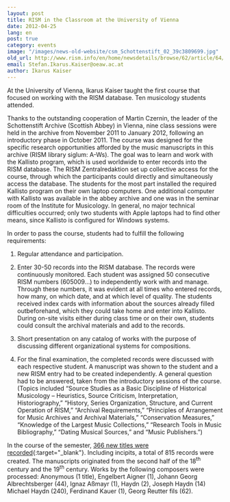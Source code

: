 ```yaml
---
layout: post
title: RISM in the Classroom at the University of Vienna
date: 2012-04-25
lang: en
post: true
category: events
image: "/images/news-old-website/csm_Schottenstift_02_39c3809699.jpg"
old_url: http://www.rism.info/en/home/newsdetails/browse/62/article/64/rism-in-the-classroom-at-the-university-of-vienna.html
email: Stefan.Ikarus.Kaiser@oeaw.ac.at
author: Ikarus Kaiser
---
```


At the University of Vienna, Ikarus Kaiser taught the first course that focused on working with the RISM database. Ten musicology students attended.


Thanks to the outstanding cooperation of Martin Czernin, the leader of the Schottenstift Archive (Scottish Abbey) in Vienna, nine class sessions were held in the archive from November 2011 to January 2012, following an introductory phase in October 2011. The course was designed for the specific research opportunities afforded by the music manuscripts in this archive (RISM library siglum: A-Ws). The goal was to learn and work with the Kallisto program, which is used worldwide to enter records into the RISM database. The RISM Zentralredaktion set up collective access for the course, through which the participants could directly and simultaneously access the database. The students for the most part installed the required Kallisto program on their own laptop computers. One additional computer with Kallisto was available in the abbey archive and one was in the seminar room of the Institute for Musicology. In general, no major technical difficulties occurred; only two students with Apple laptops had to find other means, since Kallisto is configured for Windows systems.


In order to pass the course, students had to fulfill the following requirements:


1. Regular attendance and participation.


2. Enter 30-50 records into the RISM database. The records were continuously monitored. Each student was assigned 50 consecutive RISM numbers (605009...) to independently work with and manage. Through these numbers, it was evident at all times who entered records, how many, on which date, and at which level of quality. The students received index cards with information about the sources already filled outbeforehand, which they could take home and enter into Kallisto. During on-site visits either during class time or on their own, students could consult the archival materials and add to the records.


3. Short presentation on any catalog of works with the purpose of discussing different organizational systems for compositions.


4. For the final examination, the completed records were discussed with each respective student. A manuscript was shown to the student and a new RISM entry had to be created independently. A general question had to be answered, taken from the introductory sessions of the course. (Topics included “Source Studies as a Basic Discipline of Historical Musicology – Heuristics, Source Criticism, Interpretation, Historiography,” “History, Series Organization, Structure, and Current Operation of RISM,” “Archival Requirements,” “Principles of Arrangement for Music Archives and Archival Materials,” “Conservation Measures,” “Knowledge of the Largest Music Collections,” “Research Tools in Music Bibliography,” “Dating Musical Sources,” and “Music Publishers.”)


In the course of the semester, [366 new titles were recorded](https://opac.rism.info/search?View=rism&siglum=A-Ws){:target="_blank"}. Including incipits, a total of 815 records were created. The manuscripts originated from the second half of the 18<sup>th</sup> century and the 19<sup>th</sup> century. Works by the following composers were processed: Anonymous (1 title), Engelbert Aigner (1), Johann Georg Albrechtsberger (44), Ignaz Aßmayr (1), Haydn (2), Joseph Haydn (14) Michael Haydn (240), Ferdinand Kauer (1), Georg Reutter fils (62).